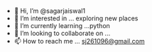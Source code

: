 - 👋 Hi, I’m @sagarjaiswal1
- 👀 I’m interested in ... exploring new places
- 🌱 I’m currently learning ...python   
- 💞️ I’m looking to collaborate on ...
- 📫 How to reach me ... sj261096@gmail.com

<!---
sagarjaiswal1/sagarjaiswal1 is a ✨ special ✨ repository because its `README.md` (this file) appears on your GitHub profile.
You can click the Preview link to take a look at your changes.
--->
